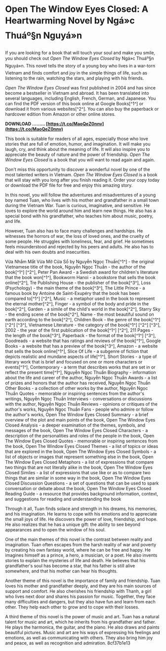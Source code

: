 
 
# Open The Window Eyes Closed: A Heartwarming Novel by Ngá»c Thuáº§n Nguyá»n
 
If you are looking for a book that will touch your soul and make you smile, you should check out *Open The Window Eyes Closed* by Ngá»c Thuáº§n Nguyá»n. This novel tells the story of a young boy who lives in a war-torn Vietnam and finds comfort and joy in the simple things of life, such as listening to the rain, watching the stars, and playing with his friends.
 
*Open The Window Eyes Closed* was first published in 2004 and has since become a bestseller in Vietnam and abroad. It has been translated into several languages, including English, French, German, and Japanese. You can find the PDF version of this book online at Google Books[^1^] or download it from various websites[^2^]. You can also buy the paperback or hardcover edition from Amazon or other online stores.
 
**DOWNLOAD ……… [https://t.co/MaoQeZ0nnv](https://t.co/MaoQeZ0nnv)**


 
This book is suitable for readers of all ages, especially those who love stories that are full of emotion, humor, and imagination. It will make you laugh, cry, and think about the meaning of life. It will also inspire you to appreciate the beauty of nature and the power of friendship. *Open The Window Eyes Closed* is a book that you will want to read again and again.
 
Don't miss this opportunity to discover a wonderful novel by one of the most talented writers in Vietnam. *Open The Window Eyes Closed* is a book that will stay with you long after you finish reading it. Order your copy today or download the PDF file for free and enjoy this amazing story.
  
In this novel, you will follow the adventures and misadventures of a young boy named Tuan, who lives with his mother and grandfather in a small town during the Vietnam War. Tuan is curious, imaginative, and sensitive. He loves to explore the world around him and learn new things. He also has a special bond with his grandfather, who teaches him about music, poetry, and life.
 
However, Tuan also has to face many challenges and hardships. He witnesses the horrors of war, the loss of loved ones, and the cruelty of some people. He struggles with loneliness, fear, and grief. He sometimes feels misunderstood and rejected by his peers and adults. He also has to deal with his own doubts and insecurities.
 
Vừa Nhắm Mắt Vừa Mở Cửa Sổ by Nguyễn Ngọc Thuần[^1^] - the original Vietnamese title of the book,  Nguyễn Ngọc Thuần - the author of the book[^1^] [^2^],  Peter Pan Award - a Swedish award for children's literature that the book won[^1^],  Bookworm Hanoi - a bookstore that sells the book online[^2^],  Tre Publishing House - the publisher of the book[^3^],  Loss (Psychology) - the main theme of the book[^3^],  The Little Prince - a famous book by Antoine de Saint-Exupéry that the book has been compared to[^1^] [^2^],  Music - a metaphor used in the book to represent the eternal mother[^2^],  Finger - a symbol of the body and pride in the book[^2^],  Garden - a simile of the child's world in the book[^2^],  Starry Sky - the ending scene of the book[^2^],  Name - the most beautiful sound on earth according to the book[^2^],  Children Book - the genre of the book[^1^] [^2^] [^3^],  Vietnamese Literature - the category of the book[^1^] [^2^] [^3^],  2002 - the year of the first publication of the book[^1^] [^2^],  211 Pages - the length of the book[^3^],  Paperback - the format of the book[^1^] [^3^],  Goodreads - a website that has ratings and reviews of the book[^1^],  Google Books - a website that has a preview of the book[^3^],  Amazon - a website that sells the book online[^1^],  Slice Of Life - a subgenre of fiction that depicts realistic and mundane aspects of life[^1^],  Short Stories - a type of literary work that is brief and focused on one or more characters or events[^1^],  Contemporary - a term that describes works that are set in or reflect the present time[^1^],  Nguyễn Ngọc Thuần Biography - information about the life and career of the author,  Nguyễn Ngọc Thuần Awards - a list of prizes and honors that the author has received,  Nguyễn Ngọc Thuần Other Books - a collection of other works by the author,  Nguyễn Ngọc Thuần Quotes - memorable or inspiring sentences from the author's writings,  Nguyễn Ngọc Thuần Interviews - conversations or discussions with the author,  Nguyễn Ngọc Thuần Reviews - opinions or critiques of the author's works,  Nguyễn Ngọc Thuần Fans - people who admire or follow the author's works,  Open The Window Eyes Closed Summary - a brief overview of the plot and main points of the book,  Open The Window Eyes Closed Analysis - a deeper examination of the themes, symbols, and messages of the book,  Open The Window Eyes Closed Characters - a description of the personalities and roles of the people in the book,  Open The Window Eyes Closed Quotes - memorable or inspiring sentences from the book,  Open The Window Eyes Closed Themes - a list of topics or ideas that are explored in the book,  Open The Window Eyes Closed Symbols - a list of objects or images that represent something else in the book,  Open The Window Eyes Closed Metaphors - a list of expressions that compare two things that are not literally alike in the book,  Open The Window Eyes Closed Similes - a list of expressions that use like or as to compare two things that are similar in some way in the book,  Open The Window Eyes Closed Discussion Questions - a set of questions that can be used to spark conversation or debate about the book,  Open The Window Eyes Closed Reading Guide - a resource that provides background information, context, and suggestions for reading and understanding the book
 
Through it all, Tuan finds solace and strength in his dreams, his memories, and his imagination. He learns to cope with his emotions and to appreciate the small joys of life. He discovers the power of love, friendship, and hope. He also realizes that he has a unique gift: the ability to see beyond appearances and to open the window of his soul.
  
One of the main themes of this novel is the contrast between reality and imagination. Tuan often escapes from the harsh reality of war and poverty by creating his own fantasy world, where he can be free and happy. He imagines himself as a prince, a hero, a musician, or a poet. He also invents stories to explain the mysteries of life and death. He believes that his grandfather's soul has become a star, that his father is still alive somewhere, and that his mother can hear his thoughts.
 
Another theme of this novel is the importance of family and friendship. Tuan loves his mother and grandfather deeply, and they are his main sources of support and comfort. He also cherishes his friendship with Thanh, a girl who lives next door and shares his passion for music. Together, they face many difficulties and dangers, but they also have fun and learn from each other. They help each other to grow and to cope with their losses.
 
A third theme of this novel is the power of music and art. Tuan has a natural talent for music and art, which he inherits from his grandfather and father. He plays the harmonica, the guitar, and the piano. He also draws and paints beautiful pictures. Music and art are his ways of expressing his feelings and emotions, as well as communicating with others. They also bring him joy and peace, as well as recognition and admiration.
 8cf37b1e13
 
